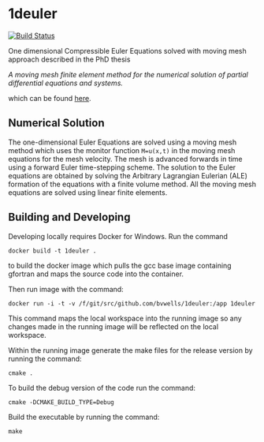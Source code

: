 # 1deuler
[![Build Status](https://travis-ci.org/bvwells/1deuler.svg?branch=master)](https://travis-ci.org/bvwells/1deuler)

One dimensional Compressible Euler Equations solved with moving mesh approach described in the PhD thesis

*A moving mesh finite element method for the numerical solution of partial differential equations and systems.*

which can be found [here][1].

## Numerical Solution

The one-dimensional Euler Equations are solved using a moving mesh 
method which uses the monitor function ```M=u(x,t)``` in the moving mesh 
equations for the mesh velocity. The mesh is advanced forwards in time 
using a forward Euler time-stepping scheme. The solution to the Euler equations
are obtained by solving the Arbitrary Lagrangian Eulerian (ALE) formation
of the equations with a finite volume method. All the moving mesh equations are solved using
linear finite elements.

## Building and Developing

Developing locally requires Docker for Windows. Run the command

```
docker build -t 1deuler .
```

to build the docker image which pulls the gcc base image containing gfortran and maps the source code into the container.

Then run image with the command:

```
docker run -i -t -v /f/git/src/github.com/bvwells/1deuler:/app 1deuler
```

This command maps the local workspace into the running image so any changes made in the running image will be reflected on the local workspace.

Within the running image generate the make files for the release version by running the command:

```
cmake .
```

To build the debug version of the code run the command:

```
cmake -DCMAKE_BUILD_TYPE=Debug
```

Build the executable by running the command:

```
make
```

[1]: http://www.reading.ac.uk/nmsruntime/saveasdialog.aspx?lID=24080&sID=90294
